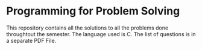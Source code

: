 # Programming for Problem Solving
  This repository contains all the solutions to all the problems done throughtout the semester. The language used is C. The list of questions is in a separate PDF File.
